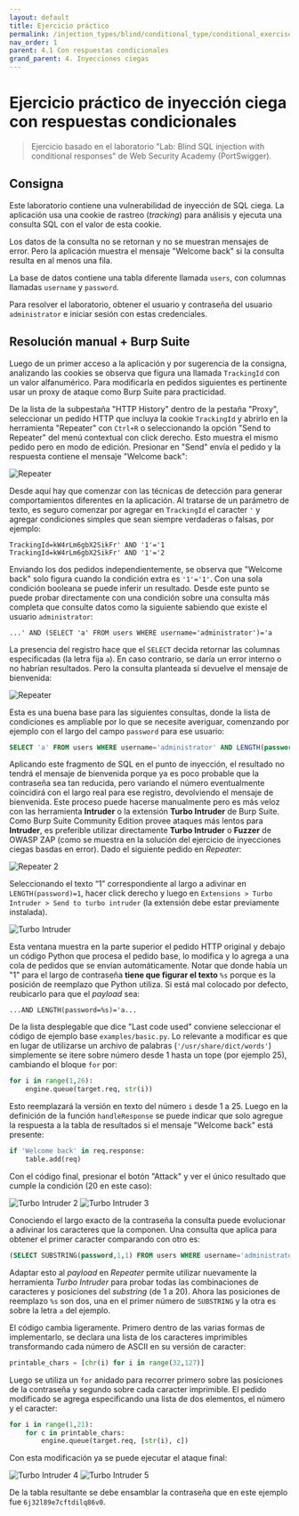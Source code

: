 ```yaml
---
layout: default
title: Ejercicio práctico
permalink: /injection_types/blind/conditional_type/conditional_exercise
nav_order: 1
parent: 4.1 Con respuestas condicionales
grand_parent: 4. Inyecciones ciegas
---
```


# Ejercicio práctico de inyección ciega con respuestas condicionales

> Ejercicio basado en el laboratorio "Lab: Blind SQL injection with conditional responses" de Web Security Academy (PortSwigger).

## Consigna

Este laboratorio contiene una vulnerabilidad de inyección de SQL ciega. La aplicación usa una cookie de rastreo (*tracking*) para análisis y ejecuta una consulta SQL con el valor de esta cookie.

Los datos de la consulta no se retornan y no se muestran mensajes de error. Pero la aplicación muestra el mensaje "Welcome back" si la consulta resulta en al menos una fila.

La base de datos contiene una tabla diferente llamada `users`, con columnas llamadas `username` y `password`.

Para resolver el laboratorio, obtener el usuario y contraseña del usuario `administrator` e iniciar sesión con estas credenciales.

## Resolución manual + Burp Suite

Luego de un primer acceso a la aplicación y por sugerencia de la consigna, analizando las cookies se observa que figura una llamada `TrackingId` con un valor alfanumérico. Para modificarla en pedidos siguientes es pertinente usar un proxy de ataque como Burp Suite para practicidad.

De la lista de la subpestaña "HTTP History" dentro de la pestaña "Proxy", seleccionar un pedido HTTP que incluya la cookie `TrackingId` y abrirlo en la herramienta "Repeater" con `Ctrl+R` o seleccionando la opción "Send to Repeater" del menú contextual con click derecho. Esto muestra el mismo pedido pero en modo de edición. Presionar en "Send" envía el pedido y la respuesta contiene el mensaje "Welcome back":

![Repeater](/sqli-en-la-practica/assets/conditional_ex_1.png)

Desde aquí hay que comenzar con las técnicas de detección para generar comportamientos diferentes en la aplicación. Al tratarse de un parámetro de texto, es seguro comenzar por agregar en `TrackingId` el caracter `'` y agregar condiciones simples que sean siempre verdaderas o falsas, por ejemplo:

```
TrackingId=kW4rLm6gbX2SikFr' AND '1'='1
TrackingId=kW4rLm6gbX2SikFr' AND '1'='2
```

Enviando los dos pedidos independientemente, se observa que "Welcome back" solo figura cuando la condición extra es `'1'='1'`. Con una sola condición booleana se puede inferir un resultado. Desde este punto se puede probar directamente con una condición sobre una consulta más completa que consulte datos como la siguiente sabiendo que existe el usuario `administrator`:

```
...' AND (SELECT 'a' FROM users WHERE username='administrator')='a
```

La presencia del registro hace que el `SELECT` decida retornar las columnas especificadas (la letra fija `a`). En caso contrario, se daría un error interno o no habrían resultados. Pero la consulta planteada sí devuelve el mensaje de bienvenida:

![Repeater](/sqli-en-la-practica/assets/conditional_ex_2.png)

Esta es una buena base para las siguientes consultas, donde la lista de condiciones es ampliable por lo que se necesite averiguar, comenzando por ejemplo con el largo del campo `password` para ese usuario:

```sql
SELECT 'a' FROM users WHERE username='administrator' AND LENGTH(password)=1
```

Aplicando este fragmento de SQL en el punto de inyección, el resultado no tendrá el mensaje de bienvenida porque ya es poco probable que la contraseña sea tan reducida, pero variando el número eventualmente coincidirá con el largo real para ese registro, devolviendo el mensaje de bienvenida. Este proceso puede hacerse manualmente pero es más veloz con las herramienta **Intruder** o la extensión **Turbo Intruder** de Burp Suite. Como Burp Suite Community Edition provee ataques más lentos para **Intruder**, es preferible utilizar directamente **Turbo Intruder** o **Fuzzer** de OWASP ZAP (como se muestra en la solución del ejercicio de inyecciones ciegas basdas en error). Dado el siguiente pedido en *Repeater*:

![Repeater 2](/sqli-en-la-practica/assets/conditional_ex_3.png)

Seleccionando el texto “1” correspondiente al largo a adivinar en `LENGTH(password)=1`, hacer click derecho y luego en `Extensions > Turbo Intruder > Send to turbo intruder` (la extensión debe estar previamente instalada).

![Turbo Intruder](/sqli-en-la-practica/assets/conditional_ex_4.png)

Esta ventana muestra en la parte superior el pedido HTTP original y debajo un código Python que procesa el pedido base, lo modifica y lo agrega a una cola de pedidos que se envían automáticamente. Notar que donde había un "1" para el largo de contraseña **tiene que figurar el texto** `%s` porque es la posición de reemplazo que Python utiliza. Si está mal colocado por defecto, reubicarlo para que el *payload* sea:

```
...AND LENGTH(password=%s)='a...
```

De la lista desplegable que dice "Last code used" conviene seleccionar el código de ejemplo base `examples/basic.py`. Lo relevante a modificar es que en lugar de utilizarse un archivo de palabras (`'/usr/share/dict/words'`) simplemente se itere sobre número desde 1 hasta un tope (por ejemplo 25), cambiando el bloque `for` por:

```python
for i in range(1,26):
    engine.queue(target.req, str(i))
```

Esto reemplazará la versión en texto del número `i` desde 1 a 25. Luego en la definición de la función `handleResponse` se puede indicar que solo agregue la respuesta a la tabla de resultados si el mensaje "Welcome back" está presente:

```python
if 'Welcome back' in req.response:
    table.add(req)
```

Con el código final, presionar el botón "Attack" y ver el único resultado que cumple la condición (20 en este caso):

![Turbo Intruder 2](/sqli-en-la-practica/assets/conditional_ex_5.png)
![Turbo Intruder 3](/sqli-en-la-practica/assets/conditional_ex_6.png)

Conociendo el largo exacto de la contraseña la consulta puede evolucionar a adivinar los caracteres que la componen. Una consulta que aplica para obtener el primer caracter comparando con otro es:

```sql
(SELECT SUBSTRING(password,1,1) FROM users WHERE username='administrator')='a'
```

Adaptar esto al *payload* en *Repeater* permite utilizar nuevamente la herramienta *Turbo Intruder* para probar todas las combinaciones de caracteres y posiciones del *substring* (de 1 a 20). Ahora las posiciones de reemplazo `%s` son dos, una en el primer número de `SUBSTRING` y la otra es sobre la letra `a` del ejemplo.

El código cambia ligeramente. Primero dentro de las varias formas de implementarlo, se declara una lista de los caracteres imprimibles transformando cada número de ASCII en su versión de caracter:

```python
printable_chars = [chr(i) for i in range(32,127)]
```

Luego se utiliza un `for` anidado para recorrer primero sobre las posiciones de la contraseña y segundo sobre cada caracter imprimible. El pedido modificado se agrega especificando una lista de dos elementos, el número y el caracter:

```python
for i in range(1,21):
    for c in printable_chars:
        engine.queue(target.req, [str(i), c])
```

Con esta modificación ya se puede ejecutar el ataque final:

![Turbo Intruder 4](/sqli-en-la-practica/assets/conditional_ex_7.png)
![Turbo Intruder 5](/sqli-en-la-practica/assets/conditional_ex_8.png)

De la tabla resultante se debe ensamblar la contraseña que en este ejemplo fue `6j32l89e7cftdilq86v0`.
